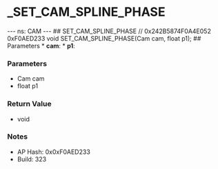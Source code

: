 # _SET_CAM_SPLINE_PHASE

--- ns: CAM --- ## SET_CAM_SPLINE_PHASE  // 0x242B5874F0A4E052 0xF0AED233 void SET_CAM_SPLINE_PHASE(Cam cam, float p1);   ## Parameters * **cam**: * **p1**:

### Parameters
* Cam cam
* float p1

### Return Value
* void

### Notes
* AP Hash: 0x0xF0AED233
* Build: 323

